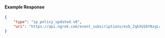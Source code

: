 <!-- Code generated for API Clients. DO NOT EDIT. -->

#### Example Response

```json
{
	"type": "ip_policy_updated.v0",
	"uri": "https://api.ngrok.com/event_subscriptions/esb_2qkXU1bYNzgL4q752BXVFJATNTg/sources/ip_policy_updated.v0"
}
```
